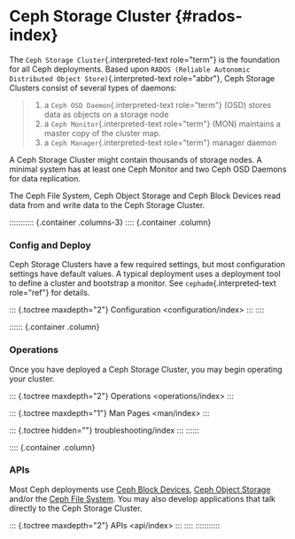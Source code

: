 # Ceph Storage Cluster {#rados-index}

The `Ceph Storage Cluster`{.interpreted-text role="term"} is the
foundation for all Ceph deployments. Based upon
`RADOS (Reliable Autonomic Distributed Object Store)`{.interpreted-text
role="abbr"}, Ceph Storage Clusters consist of several types of daemons:

> 1.  a `Ceph OSD Daemon`{.interpreted-text role="term"} (OSD) stores
>     data as objects on a storage node
> 2.  a `Ceph Monitor`{.interpreted-text role="term"} (MON) maintains a
>     master copy of the cluster map.
> 3.  a `Ceph Manager`{.interpreted-text role="term"} manager daemon

A Ceph Storage Cluster might contain thousands of storage nodes. A
minimal system has at least one Ceph Monitor and two Ceph OSD Daemons
for data replication.

The Ceph File System, Ceph Object Storage and Ceph Block Devices read
data from and write data to the Ceph Storage Cluster.

::::::::::: {.container .columns-3}
:::: {.container .column}
<h3>Config and Deploy</h3>

Ceph Storage Clusters have a few required settings, but most
configuration settings have default values. A typical deployment uses a
deployment tool to define a cluster and bootstrap a monitor. See
`cephadm`{.interpreted-text role="ref"} for details.

::: {.toctree maxdepth="2"}
Configuration \<configuration/index\>
:::
::::

:::::: {.container .column}
<h3>Operations</h3>

Once you have deployed a Ceph Storage Cluster, you may begin operating
your cluster.

::: {.toctree maxdepth="2"}
Operations \<operations/index\>
:::

::: {.toctree maxdepth="1"}
Man Pages \<man/index\>
:::

::: {.toctree hidden=""}
troubleshooting/index
:::
::::::

:::: {.container .column}
<h3>APIs</h3>

Most Ceph deployments use [Ceph Block Devices](../rbd/), [Ceph Object
Storage](../radosgw/) and/or the [Ceph File System](../cephfs/). You may
also develop applications that talk directly to the Ceph Storage
Cluster.

::: {.toctree maxdepth="2"}
APIs \<api/index\>
:::
::::
:::::::::::

